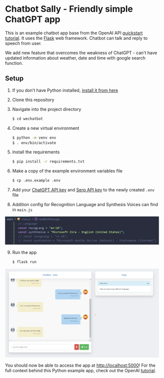 # Chatbot Sally - Friendly simple ChatGPT app

This is an example chatbot app base from the OpenAI API [quickstart tutorial](https://beta.openai.com/docs/quickstart). It uses the [Flask](https://flask.palletsprojects.com/en/2.0.x/) web framework. Chatbot can talk and reply to speech from user.

We add new feature that overcomes the weakness of ChatGPT - can't have updated information about weather, date and time with google search function.

## Setup

1. If you don’t have Python installed, [install it from here](https://www.python.org/downloads/)

2. Clone this repository

3. Navigate into the project directory

   ```bash
   $ cd wechatbot
   ```

4. Create a new virtual environment

   ```bash
   $ python -m venv env
   $ . env/bin/activate
   ```

5. Install the requirements

   ```bash
   $ pip install -r requirements.txt
   ```

6. Make a copy of the example environment variables file

   ```bash
   $ cp .env.example .env
   ```

7. Add your [ChatGPT API key](https://beta.openai.com/account/api-keys) and [Serp API key](https://serpapi.com/manage-api-key) to the newly created `.env` file

8. Addition config for Recognition Language and Synthesis Voices can find in `main.js`

![config](static/img/language_config.png)

9. Run the app

   ```bash
   $ flask run
   ```

![demo](static/img/demo.png)

You should now be able to access the app at [http://localhost:5000](http://localhost:5000)! For the full context behind this Python example app, check out the OpenAI [tutorial](https://beta.openai.com/docs/quickstart).
